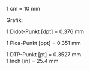 1 cm = 10 mm

Grafik:

1 Didot-Punkt \[dpt\] = 0.376 mm

1 Pica-Punkt \[ppt\] = 0.351 mm

1 DTP-Punkt \[pt\] = 0.3527 mm  
1 Inch \[in\] = 25.4 mm
